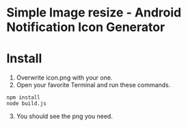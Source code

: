 # Simple Image resize - Android Notification Icon Generator

# Install

1) Overwrite icon.png with your one.
2) Open your favorite Terminal and run these commands.

```
npm install
node build.js
```

3) You should see the png you need.
